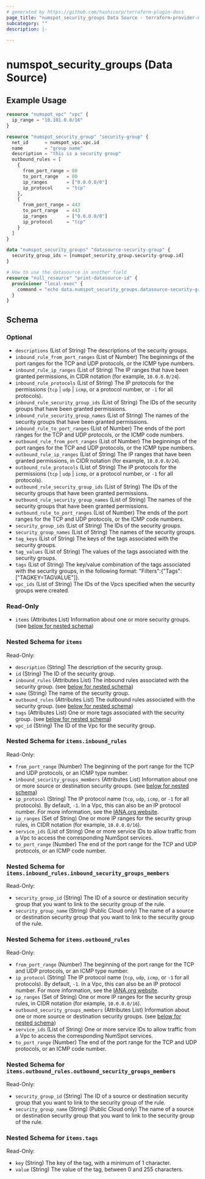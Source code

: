 ```yaml
---
# generated by https://github.com/hashicorp/terraform-plugin-docs
page_title: "numspot_security_groups Data Source - terraform-provider-numspot"
subcategory: ""
description: |-
  
---
```


# numspot_security_groups (Data Source)



## Example Usage

```terraform
resource "numspot_vpc" "vpc" {
  ip_range = "10.101.0.0/16"
}

resource "numspot_security_group" "security-group" {
  net_id      = numspot_vpc.vpc.id
  name        = "group name"
  description = "this is a security group"
  outbound_rules = [
    {
      from_port_range = 80
      to_port_range   = 80
      ip_ranges       = ["0.0.0.0/0"]
      ip_protocol     = "tcp"
    },
    {
      from_port_range = 443
      to_port_range   = 443
      ip_ranges       = ["0.0.0.0/0"]
      ip_protocol     = "tcp"
    }
  ]
}

data "numspot_security_groups" "datasource-security-group" {
  security_group_ids = [numspot_security_group.security-group.id]
}

# How to use the datasource in another field
resource "null_resource" "print-datasource-id" {
  provisioner "local-exec" {
    command = "echo data.numspot_security_groups.datasource-security-group.items.0.id"
  }
}
```

<!-- schema generated by tfplugindocs -->
## Schema

### Optional

- `descriptions` (List of String) The descriptions of the security groups.
- `inbound_rule_from_port_ranges` (List of Number) The beginnings of the port ranges for the TCP and UDP protocols, or the ICMP type numbers.
- `inbound_rule_ip_ranges` (List of String) The IP ranges that have been granted permissions, in CIDR notation (for example, `10.0.0.0/24`).
- `inbound_rule_protocols` (List of String) The IP protocols for the permissions (`tcp` \| `udp` \| `icmp`, or a protocol number, or `-1` for all protocols).
- `inbound_rule_security_group_ids` (List of String) The IDs of the security groups that have been granted permissions.
- `inbound_rule_security_group_names` (List of String) The names of the security groups that have been granted permissions.
- `inbound_rule_to_port_ranges` (List of Number) The ends of the port ranges for the TCP and UDP protocols, or the ICMP code numbers.
- `outbound_rule_from_port_ranges` (List of Number) The beginnings of the port ranges for the TCP and UDP protocols, or the ICMP type numbers.
- `outbound_rule_ip_ranges` (List of String) The IP ranges that have been granted permissions, in CIDR notation (for example, `10.0.0.0/24`).
- `outbound_rule_protocols` (List of String) The IP protocols for the permissions (`tcp` \| `udp` \| `icmp`, or a protocol number, or `-1` for all protocols).
- `outbound_rule_security_group_ids` (List of String) The IDs of the security groups that have been granted permissions.
- `outbound_rule_security_group_names` (List of String) The names of the security groups that have been granted permissions.
- `outbound_rule_to_port_ranges` (List of Number) The ends of the port ranges for the TCP and UDP protocols, or the ICMP code numbers.
- `security_group_ids` (List of String) The IDs of the security groups.
- `security_group_names` (List of String) The names of the security groups.
- `tag_keys` (List of String) The keys of the tags associated with the security groups.
- `tag_values` (List of String) The values of the tags associated with the security groups.
- `tags` (List of String) The key/value combination of the tags associated with the security groups, in the following format: &quot;Filters&quot;:{&quot;Tags&quot;:[&quot;TAGKEY=TAGVALUE&quot;]}.
- `vpc_ids` (List of String) The IDs of the Vpcs specified when the security groups were created.

### Read-Only

- `items` (Attributes List) Information about one or more security groups. (see [below for nested schema](#nestedatt--items))

<a id="nestedatt--items"></a>
### Nested Schema for `items`

Read-Only:

- `description` (String) The description of the security group.
- `id` (String) The ID of the security group.
- `inbound_rules` (Attributes List) The inbound rules associated with the security group. (see [below for nested schema](#nestedatt--items--inbound_rules))
- `name` (String) The name of the security group.
- `outbound_rules` (Attributes List) The outbound rules associated with the security group. (see [below for nested schema](#nestedatt--items--outbound_rules))
- `tags` (Attributes List) One or more tags associated with the security group. (see [below for nested schema](#nestedatt--items--tags))
- `vpc_id` (String) The ID of the Vpc for the security group.

<a id="nestedatt--items--inbound_rules"></a>
### Nested Schema for `items.inbound_rules`

Read-Only:

- `from_port_range` (Number) The beginning of the port range for the TCP and UDP protocols, or an ICMP type number.
- `inbound_security_groups_members` (Attributes List) Information about one or more source or destination security groups. (see [below for nested schema](#nestedatt--items--inbound_rules--inbound_security_groups_members))
- `ip_protocol` (String) The IP protocol name (`tcp`, `udp`, `icmp`, or `-1` for all protocols). By default, `-1`. In a Vpc, this can also be an IP protocol number. For more information, see the [IANA.org website](https://www.iana.org/assignments/protocol-numbers/protocol-numbers.xhtml).
- `ip_ranges` (Set of String) One or more IP ranges for the security group rules, in CIDR notation (for example, `10.0.0.0/16`).
- `service_ids` (List of String) One or more service IDs to allow traffic from a Vpc to access the corresponding NumSpot services.
- `to_port_range` (Number) The end of the port range for the TCP and UDP protocols, or an ICMP code number.

<a id="nestedatt--items--inbound_rules--inbound_security_groups_members"></a>
### Nested Schema for `items.inbound_rules.inbound_security_groups_members`

Read-Only:

- `security_group_id` (String) The ID of a source or destination security group that you want to link to the security group of the rule.
- `security_group_name` (String) (Public Cloud only) The name of a source or destination security group that you want to link to the security group of the rule.



<a id="nestedatt--items--outbound_rules"></a>
### Nested Schema for `items.outbound_rules`

Read-Only:

- `from_port_range` (Number) The beginning of the port range for the TCP and UDP protocols, or an ICMP type number.
- `ip_protocol` (String) The IP protocol name (`tcp`, `udp`, `icmp`, or `-1` for all protocols). By default, `-1`. In a Vpc, this can also be an IP protocol number. For more information, see the [IANA.org website](https://www.iana.org/assignments/protocol-numbers/protocol-numbers.xhtml).
- `ip_ranges` (Set of String) One or more IP ranges for the security group rules, in CIDR notation (for example, `10.0.0.0/16`).
- `outbound_security_groups_members` (Attributes List) Information about one or more source or destination security groups. (see [below for nested schema](#nestedatt--items--outbound_rules--outbound_security_groups_members))
- `service_ids` (List of String) One or more service IDs to allow traffic from a Vpc to access the corresponding NumSpot services.
- `to_port_range` (Number) The end of the port range for the TCP and UDP protocols, or an ICMP code number.

<a id="nestedatt--items--outbound_rules--outbound_security_groups_members"></a>
### Nested Schema for `items.outbound_rules.outbound_security_groups_members`

Read-Only:

- `security_group_id` (String) The ID of a source or destination security group that you want to link to the security group of the rule.
- `security_group_name` (String) (Public Cloud only) The name of a source or destination security group that you want to link to the security group of the rule.



<a id="nestedatt--items--tags"></a>
### Nested Schema for `items.tags`

Read-Only:

- `key` (String) The key of the tag, with a minimum of 1 character.
- `value` (String) The value of the tag, between 0 and 255 characters.
